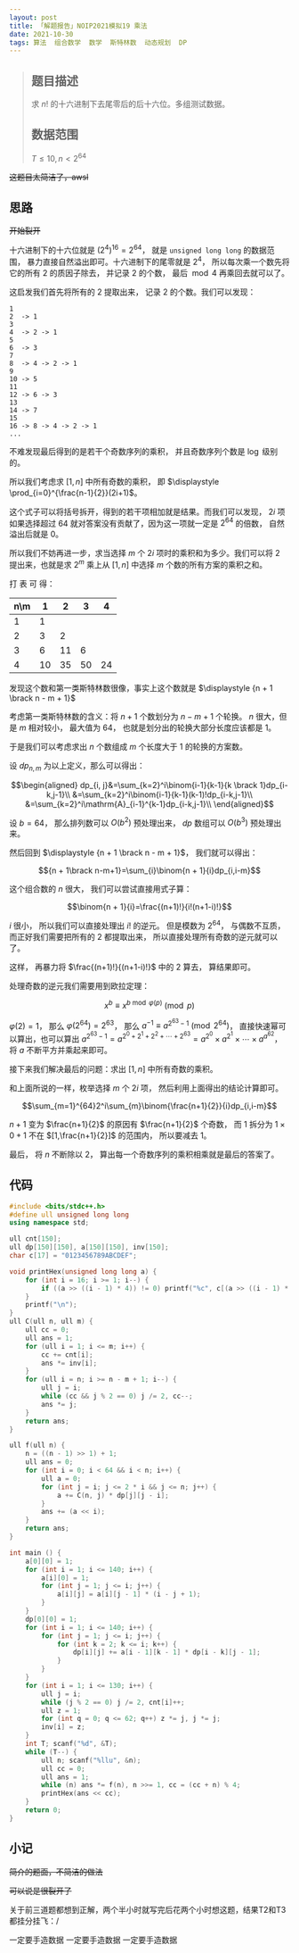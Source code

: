 ```yaml
---
layout: post
title: 「解题报告」NOIP2021模拟19 乘法
date: 2021-10-30
tags: 算法  组合数学  数学  斯特林数  动态规划  DP
---
```

> ## 题目描述
> 求 $n!$ 的十六进制下去尾零后的后十六位。多组测试数据。
> ## 数据范围
> $T \le 10,n < 2^{64}$

~~这题目太简洁了，awsl~~

## 思路

~~开始裂开~~

十六进制下的十六位就是 $(2^4)^{16}=2^{64}$， 就是 `unsigned long long` 的数据范围， 暴力直接自然溢出即可。十六进制下的尾零就是 $2^4$， 所以每次乘一个数先将它的所有 $2$ 的质因子除去， 并记录 $2$ 的个数， 最后 $\bmod 4$ 再乘回去就可以了。

这启发我们首先将所有的 $2$ 提取出来， 记录 $2$ 的个数。我们可以发现：

```
1
2  -> 1
3
4  -> 2 -> 1
5
6  -> 3
7
8  -> 4 -> 2 -> 1
9
10 -> 5
11
12 -> 6 -> 3
13
14 -> 7
15
16 -> 8 -> 4 -> 2 -> 1
...
```

不难发现最后得到的是若干个奇数序列的乘积， 并且奇数序列个数是 $\log$ 级别的。

所以我们考虑求 $[1,n]$ 中所有奇数的乘积， 即 $\displaystyle \prod_{i=0}^{\frac{n-1}{2}}(2i+1)$。

这个式子可以将括号拆开，得到的若干项相加就是结果。而我们可以发现， $2i$ 项如果选择超过 $64$ 就对答案没有贡献了，因为这一项就一定是 $2^{64}$ 的倍数， 自然溢出后就是 $0$。

所以我们不妨再进一步，求当选择 $m$ 个 $2i$ 项时的乘积和为多少。我们可以将 $2$ 提出来，也就是求 $2^m$ 乘上从 $[1,n]$ 中选择 $m$ 个数的所有方案的乘积之和。

打 表 可 得：

| n\m | 1 | 2 | 3 | 4 |
| --- | - | - | - | - |
|  1  | 1 |   |   |   |
|  2  | 3 | 2 |   |   |
|  3  | 6 |11 | 6 |   |
|  4  |10 |35 |50 |24 |

发现这个数和第一类斯特林数很像，事实上这个数就是 $\displaystyle {n + 1 \brack n - m + 1}$

考虑第一类斯特林数的含义：将 $n + 1$ 个数划分为 $n - m + 1$ 个轮换。 $n$ 很大，但是 $m$ 相对较小， 最大值为 $64$， 也就是划分出的轮换大部分长度应该都是 $1$。

于是我们可以考虑求出 $n$ 个数组成 $m$ 个长度大于 $1$ 的轮换的方案数。

设 $dp_{n,m}$ 为以上定义，那么可以得出：

$$\begin{aligned}
dp_{i, j}&=\sum_{k=2}^i\binom{i-1}{k-1}{k \brack 1}dp_{i-k,j-1}\\
&=\sum_{k=2}^i\binom{i-1}{k-1}(k-1)!dp_{i-k,j-1}\\
&=\sum_{k=2}^i\mathrm{A}_{i-1}^{k-1}dp_{i-k,j-1}\\
\end{aligned}$$

设 $b=64$， 那么排列数可以 $O(b^2)$ 预处理出来， $dp$ 数组可以 $O(b^3)$ 预处理出来。

然后回到 $\displaystyle {n + 1 \brack n - m + 1}$， 我们就可以得出：

$${n + 1\brack n-m+1}=\sum_{i}\binom{n + 1}{i}dp_{i,i-m}$$

这个组合数的 $n$ 很大， 我们可以尝试直接用式子算：

$$\binom{n + 1}{i}=\frac{(n+1)!}{i!(n+1-i)!}$$

$i$ 很小， 所以我们可以直接处理出 $i!$ 的逆元。 但是模数为 $2^{64}$， 与偶数不互质， 而正好我们需要把所有的 $2$ 都提取出来， 所以直接处理所有奇数的逆元就可以了。

这样， 再暴力将 $\frac{(n+1)!}{(n+1-i)!}$ 中的 $2$ 算去， 算结果即可。

处理奇数的逆元我们需要用到欧拉定理：

$$x^b\equiv x^{b\bmod \varphi(p)}\pmod{p}$$

$\varphi(2) = 1$， 那么 $\varphi(2^{64}) = 2^{63}$， 那么 $a^{-1}\equiv a^{2^{63}-1} \pmod{2^{64}}$， 直接快速幂可以算出，也可以算出 $a^{2^{63}-1} = a^{2^0+2^1+2^2+\cdots+2^{63}} = a^{2^0} \times a^{2^1} \times \cdots \times a^{a^{62}}$， 将 $a$ 不断平方并乘起来即可。

接下来我们解决最后的问题：求出 $[1,n]$ 中所有奇数的乘积。

和上面所说的一样，枚举选择 $m$ 个 $2i$ 项， 然后利用上面得出的结论计算即可。

$$\sum_{m=1}^{64}2^i\sum_{m}\binom{\frac{n+1}{2}}{i}dp_{i,i-m}$$

$n + 1$ 变为 $\frac{n+1}{2}$ 的原因有 $\frac{n+1}{2}$ 个奇数， 而 $1$ 拆分为 $1\times 0+1$ 不在 $[1,\frac{n+1}{2}]$ 的范围内， 所以要减去 $1$。

最后， 将 $n$ 不断除以 $2$， 算出每一个奇数序列的乘积相乘就是最后的答案了。

## 代码

```cpp
#include <bits/stdc++.h>
#define ull unsigned long long
using namespace std;

ull cnt[150];
ull dp[150][150], a[150][150], inv[150];
char c[17] = "0123456789ABCDEF";

void printHex(unsigned long long a) {
	for (int i = 16; i >= 1; i--) {
		if ((a >> ((i - 1) * 4)) != 0) printf("%c", c[(a >> ((i - 1) * 4)) % (1 << 4)]);
	}
	printf("\n");
}
ull C(ull n, ull m) {
	ull cc = 0;
	ull ans = 1;
	for (ull i = 1; i <= m; i++) {
		cc += cnt[i];
		ans *= inv[i]; 
	}
	for (ull i = n; i >= n - m + 1; i--) {
		ull j = i;
		while (cc && j % 2 == 0) j /= 2, cc--;
		ans *= j;
	}
	return ans;
}

ull f(ull n) {
	n = ((n - 1) >> 1) + 1;
	ull ans = 0;
	for (int i = 0; i < 64 && i < n; i++) {
		ull a = 0;
		for (int j = i; j <= 2 * i && j <= n; j++) {
			a += C(n, j) * dp[j][j - i];
		}
		ans += (a << i);
	}
	return ans;
}

int main () {
	a[0][0] = 1;
	for (int i = 1; i <= 140; i++) {
		a[i][0] = 1;
		for (int j = 1; j <= i; j++) {
			a[i][j] = a[i][j - 1] * (i - j + 1);
		}
	}
	dp[0][0] = 1;
	for (int i = 1; i <= 140; i++) {
		for (int j = 1; j <= i; j++) {
			for (int k = 2; k <= i; k++) {
				dp[i][j] += a[i - 1][k - 1] * dp[i - k][j - 1];
			}
		}
	}
	for (int i = 1; i <= 130; i++) {
		ull j = i;
		while (j % 2 == 0) j /= 2, cnt[i]++;
		ull z = 1;
		for (int q = 0; q <= 62; q++) z *= j, j *= j;
		inv[i] = z;
	}
	int T; scanf("%d", &T);
	while (T--) {
		ull n; scanf("%llu", &n);
		ull cc = 0;
		ull ans = 1;
		while (n) ans *= f(n), n >>= 1, cc = (cc + n) % 4;
		printHex(ans << cc);
	}
	return 0;
}
```

## 小记

~~简介的题面，不简洁的做法~~

~~可以说是很裂开了~~

关于前三道题都想到正解，两个半小时就写完后花两个小时想这题，结果T2和T3都挂分挂飞：/

一定要手造数据 一定要手造数据 一定要手造数据